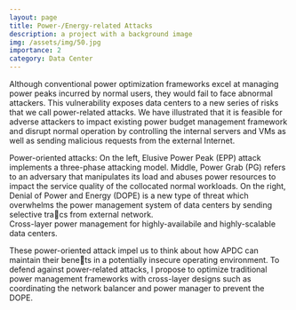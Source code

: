 ```yaml
---
layout: page
title: Power-/Energy-related Attacks
description: a project with a background image
img: /assets/img/50.jpg
importance: 2
category: Data Center
---
```

Although conventional power optimization frameworks excel at managing power peaks incurred by normal users, they would fail to face abnormal attackers. This vulnerability exposes data centers to a new series of risks that we call power-related attacks. We have illustrated that it is feasible for adverse attackers to impact existing power budget management framework and disrupt normal operation by controlling the internal servers and VMs as well as sending malicious requests from the external Internet.

<div class="row">
    <div class="col-sm mt-3 mt-md-0">
        <img class="img-fluid rounded z-depth-1" src="{{ '/assets/img/1.jpg' | relative_url }}" alt="" title="example image"/>
    </div>
    <div class="col-sm mt-3 mt-md-0">
        <img class="img-fluid rounded z-depth-1" src="{{ '/assets/img/3.jpg' | relative_url }}" alt="" title="example image"/>
    </div>
    <div class="col-sm mt-3 mt-md-0">
        <img class="img-fluid rounded z-depth-1" src="{{ '/assets/img/5.jpg' | relative_url }}" alt="" title="example image"/>
    </div>
</div>
<div class="caption">
    Power-oriented attacks: On the left, Elusive Power Peak (EPP) attack implements a three-phase attacking model. Middle, Power Grab (PG) refers to an adversary that manipulates its load and abuses power resources to impact the service quality of the collocated normal workloads. On the right, Denial of Power and Energy (DOPE) is a new type of threat which overwhelms the power management system of data centers by sending selective tracs from external network.
</div>
<div class="row">
    <div class="col-sm mt-3 mt-md-0">
        <img class="img-fluid rounded z-depth-1" src="{{ '/assets/img/50.jpg' | relative_url }}" alt="" title="example image"/>
    </div>
</div>
<div class="caption">
    Cross-layer power management for highly-availabile and highly-scalable data centers.
</div>

These power-oriented attack impel us to think about how APDC can maintain their benets in a potentially insecure operating environment. To defend against power-related attacks, I propose to optimize traditional power management frameworks with cross-layer designs such as coordinating the network balancer and power manager to prevent the DOPE.